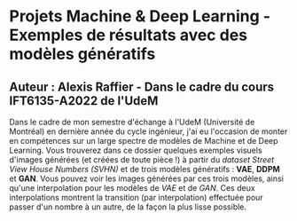# Projets Machine & Deep Learning - Exemples de résultats avec des modèles génératifs
## Auteur : Alexis Raffier - Dans le cadre du cours IFT6135-A2022 de l'UdeM
Dans le cadre de mon semestre d'échange à l'UdeM (Université de Montréal) en dernière année du cycle ingénieur, j'ai eu l'occasion de monter en compétences sur un large spectre de modèles de Machine et de Deep Learning. Vous trouverez dans ce dossier quelques exemples visuels d'images générées (et créées de toute pièce !) à partir du *dataset Street View House Numbers (SVHN)* et de trois modèles génératifs : __VAE__, __DDPM__ et __GAN__.
Vous pouvez voir les images générées par ces trois modèles, ainsi qu'une interpolation pour les modèles de *VAE* et de *GAN*. Ces deux interpolations montrent la transition (par interpolation) effectuée pour passer d'un nombre à un autre, de la façon la plus lisse possible.